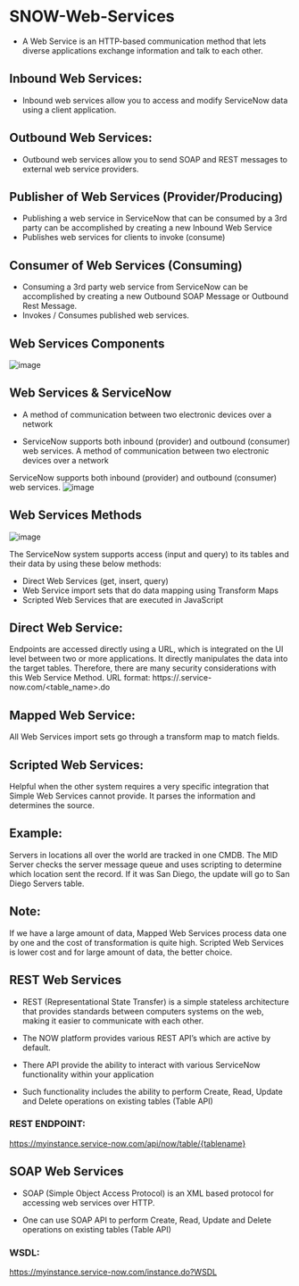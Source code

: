 # SNOW-Web-Services

- A Web Service is an HTTP-based communication method that lets diverse applications exchange information and talk to each other. 

## Inbound Web Services: 
- Inbound web services allow you to access and modify ServiceNow data using a client application.

## Outbound Web Services: 
- Outbound web services allow you to send SOAP and REST messages to external web service providers. 

## Publisher of Web Services (Provider/Producing)
- Publishing a web service in ServiceNow that can be consumed by a 3rd party can be accomplished by creating a new Inbound Web Service
- Publishes web services for clients to invoke (consume)

## Consumer of Web Services (Consuming)
- Consuming a 3rd party web service from ServiceNow can be accomplished by creating a new Outbound SOAP Message or Outbound Rest Message.
- Invokes / Consumes published web services.

## Web Services Components
![image](https://user-images.githubusercontent.com/12488769/148688569-69346e0f-74a3-43c6-940d-e21a31599a1c.png)

## Web Services & ServiceNow

- A method of communication between two electronic devices over a network

- ServiceNow supports both inbound (provider) and outbound (consumer) web services.
A method of communication between two electronic devices over a network

ServiceNow supports both inbound (provider) and outbound (consumer) web services.
![image](https://user-images.githubusercontent.com/12488769/148688601-ad3f39d6-61cd-4ad2-8095-7e9c534162fc.png)

## Web Services Methods
![image](https://user-images.githubusercontent.com/12488769/148688623-db539c3d-ba5d-410f-9c6b-d9f924539fb6.png)

The ServiceNow system supports access (input and query) to its tables and their data by using these below methods:

- Direct Web Services (get, insert, query)
- Web Service import sets that do data mapping using Transform Maps
- Scripted Web Services that are executed in JavaScript


## Direct Web Service:
Endpoints are accessed directly using a URL, which is integrated on  the UI level between two or more applications. It directly manipulates the data into the target tables. Therefore, there are many security considerations with this Web Service Method.
URL format: https://<instance name>.service-now.com/<table_name>.do

## Mapped Web Service:
  All Web Services import sets go through a transform map to match fields.

## Scripted Web Services: 
  Helpful when the other system requires a very specific integration that Simple Web Services cannot provide. It parses the information and determines the source.
  
## Example: 
  Servers in locations all over the world are tracked in one CMDB. The MID Server checks the server message queue and uses scripting to determine which location sent the record. If it was San Diego, the update will go to San Diego Servers table.

## Note:
  If we have a large amount of data, Mapped Web Services process data one by one and the cost of transformation is quite high. Scripted Web Services is lower cost and for large amount of data, the better choice.

## REST Web Services
-  REST (Representational State Transfer) is a simple stateless architecture that provides standards between computers systems on the web, making it easier to communicate with each other.

- The NOW platform provides various REST API’s which are active by default.

- There API provide the ability to interact with various ServiceNow functionality within your application

- Such functionality includes the ability to perform Create, Read, Update and Delete operations on existing tables (Table API)


### REST ENDPOINT:

https://myinstance.service-now.com/api/now/table/{tablename}

## SOAP  Web Services
-  SOAP (Simple Object Access Protocol) is an XML based protocol for accessing web services over HTTP.

- One can use SOAP API to perform Create, Read, Update and Delete operations on existing tables (Table API)


### WSDL:

https://myinstance.service-now.com/instance.do?WSDL





